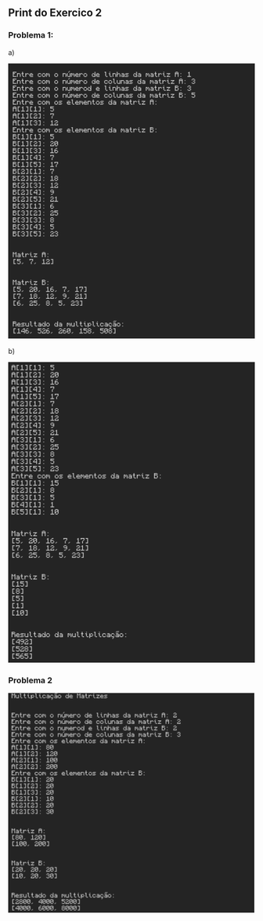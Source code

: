 ## Print do Exercico 2 

### Problema 1:

a) 

![alt](/assets/Problema1_a.png)

b) 

![alt](/assets/Problema1_b.png)

### Problema 2

![alt](/assets/Problema2.png)